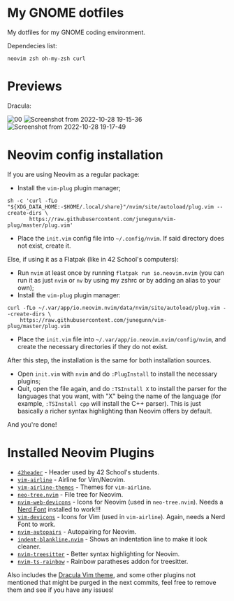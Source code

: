 # My GNOME dotfiles
My dotfiles for my GNOME coding environment.

Dependecies list:
```
neovim zsh oh-my-zsh curl
```
# Previews
Dracula:

![00](https://user-images.githubusercontent.com/96696321/198705771-7aaf9c62-c764-4094-96ce-5aa2de5a2e70.png)
![Screenshot from 2022-10-28 19-15-36](https://user-images.githubusercontent.com/96696321/198706077-ba273ea2-52b4-4238-828b-ef48637496b5.png)
![Screenshot from 2022-10-28 19-17-49](https://user-images.githubusercontent.com/96696321/198705940-5989bf20-9f51-4926-92d6-1582e986a6b8.png)
# Neovim config installation
If you are using Neovim as a regular package:
- Install the `vim-plug` plugin manager;
```
sh -c 'curl -fLo "${XDG_DATA_HOME:-$HOME/.local/share}"/nvim/site/autoload/plug.vim --create-dirs \
       https://raw.githubusercontent.com/junegunn/vim-plug/master/plug.vim'
```
- Place the `init.vim` config file into `~/.config/nvim`. If said directory does not exist, create it.

Else, if using it as a Flatpak (like in 42 School's computers):
- Run `nvim` at least once by running `flatpak run io.neovim.nvim` (you can run it as just `nvim` or `nv` by using my zshrc or by adding an alias to your own);
- Install the `vim-plug` plugin manager:
```
curl -fLo ~/.var/app/io.neovim.nvim/data/nvim/site/autoload/plug.vim --create-dirs \
    https://raw.githubusercontent.com/junegunn/vim-plug/master/plug.vim
```
- Place the `init.vim` file into `~/.var/app/io.neovim.nvim/config/nvim`, and create the necessary directories if they do not exist.

After this step, the installation is the same for both installation sources.

- Open `init.vim` with `nvim` and do `:PlugInstall` to install the necessary plugins;
- Quit, open the file again, and do `:TSInstall X` to install the parser for the languages that you want, with "X" being the name of the language (for example, `:TSInstall cpp` will install the C++ parser). This is just basically a richer syntax highlighting than Neovim offers by default.

And you're done!

# Installed Neovim Plugins

- [`42header`](https://github.com/42Paris/42header) - Header used by 42 School's students.
- [`vim-airline`](https://github.com/vim-airline/vim-airline) - Airline for Vim/Neovim.
- [`vim-airline-themes`](https://github.com/vim-airline/vim-airline-themes) - Themes for `vim-airline`.
- [`neo-tree.nvim`](https://github.com/nvim-neo-tree/neo-tree.nvim) - File tree for Neovim.
- [`nvim-web-devicons`](https://github.com/nvim-tree/nvim-web-devicons) - Icons for Neovim (used in `neo-tree.nvim`). Needs a [Nerd Font](https://www.nerdfonts.com/) installed to work!!!
- [`vim-devicons`](https://github.com/ryanoasis/vim-devicons) - Icons for Vim (used in `vim-airline`). Again, needs a Nerd Font to work.
- [`nvim-autopairs`](https://github.com/windwp/nvim-autopairs) - Autopairing for Neovim.
- [`indent-blankline.nvim`](https://github.com/lukas-reineke/indent-blankline.nvim) - Shows an indentation line to make it look cleaner.
- [`nvim-treesitter`](https://github.com/nvim-treesitter/nvim-treesitter) - Better syntax highlighting for Neovim.
- [`nvim-ts-rainbow`](https://github.com/p00f/nvim-ts-rainbow) - Rainbow paratheses addon for treesitter.

Also includes the [Dracula Vim theme](https://github.com/dracula/vim), and some other plugins not mentioned that might be purged in the next commits, feel free to remove them and see if you have any issues!
